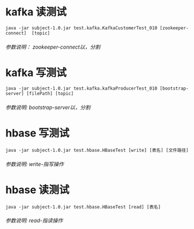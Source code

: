 # kafka 读测试
`java -jar subject-1.0.jar test.kafka.KafkaCustomerTest_010 [zookeeper-connect]  [topic]`
###### 参数说明： zookeeper-connect以，分割 

# kafka 写测试
`java -jar subject-1.0.jar test.kafka.kafkaProducerTest_010 [bootstrap-server] [filePath] [topic] `
###### 参数说明: bootstrap-server以，分割

# hbase 写测试
`java -jar subject-1.0.jar test.hbase.HBaseTest [write] [表名] [文件路径]`
###### 参数说明: write-指写操作

# hbase 读测试
`java -jar subject-1.0.jar test.hbase.HBaseTest [read] [表名]`
###### 参数说明: read-指读操作 



